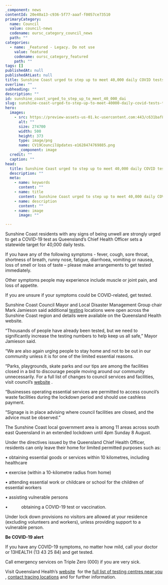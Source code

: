 ```yaml
---
_component: news
contentId: 20e40a13-c936-5f77-aaaf-f0057ce73510
primaryCategory:
  name: Council
  value: council-news
  codename: oursc_category_council_news
  path: ""
categories:
  - name: _Featured - Legacy. Do not use
    value: featured
    codename: oursc_category_featured
    path: ""
tags: []
publishedAt: null
publishedAtLast: null
title: Sunshine Coast urged to step up to meet 40,000 daily COVID tests target
overline: ""
subheading: ""
description: ""
id: sunshine_coast_urged_to_step_up_to_meet_40_000_dai
slug: sunshine-coast-urged-to-step-up-to-meet-40000-daily-covid-tests-target
hero:
  images:
    - src: https://preview-assets-us-01.kc-usercontent.com:443/c631baf8-1b46-001f-580c-d0001b68b4a8/7222ff6c-f99c-4224-9e01-abc3b0e75216/CV19CouncilUpdates-e1628474769885.png
      alt: ""
      size: 274700
      width: 500
      height: 373
      type: image/png
      name: CV19CouncilUpdates-e1628474769885.png
      _component: image
  credit: ""
  caption: ""
head:
  title: Sunshine Coast urged to step up to meet 40,000 daily COVID tests target
  description: ""
  meta:
    - name: keywords
      content: ""
    - name: title
      content: Sunshine Coast urged to step up to meet 40,000 daily COVID tests target
    - name: description
      content: ""
    - name: image
      image: ""

---
```

Sunshine Coast residents with any signs of being unwell are strongly urged to get a COVID-19 test as Queensland’s Chief Health Officer sets a statewide target for 40,000 daily tests.

If you have any of the following symptoms - fever, cough, sore throat, shortness of breath, runny nose, fatigue, diarrhoea, vomiting or nausea, loss of smell or loss of taste – please make arrangements to get tested immediately.

Other symptoms people may experience include muscle or joint pain, and loss of appetite.

If you are unsure if your symptoms could be COVID-related, get tested.

Sunshine Coast Council Mayor and Local Disaster Management Group chair Mark Jamieson said additional [testing](https://www.qld.gov.au/health/conditions/health-alerts/coronavirus-covid-19/stay-informed/testing-and-fever-clinics)
&#x20;locations were open across the Sunshine Coast region and details were available on the Queensland Health website.

“Thousands of people have already been tested, but we need to significantly increase the testing numbers to help keep us all safe,” Mayor Jamieson said.

“We are also again urging people to stay home and not to be out in our community unless it is for one of the limited essential reasons.

“Parks, playgrounds, skate parks and our tips are among the facilities closed in a bid to discourage people moving around our community unnecessarily. For a full list of changes to council services and facilities, visit council’s [website](https://www.sunshinecoast.qld.gov.au/COVID19)
.

“Businesses operating essential services are permitted to access council’s waste facilities during the lockdown period and should use cashless payment.

“Signage is in place advising where council facilities are closed, and the advice must be observed.”

The Sunshine Coast local government area is among 11 areas across south east Queensland in an extended lockdown until 4pm Sunday 8 August.

Under the directives issued by the Queensland Chief Health Officer, residents can only leave their home for limited permitted purposes such as:

• obtaining essential goods or services within 10 kilometres, including healthcare

• exercise (within a 10-kilometre radius from home)

• attending essential work or childcare or school for the children of essential workers

• assisting vulnerable persons

•           obtaining a COVID-19 test or vaccination.

Under lock down provisions no visitors are allowed at your residence (excluding volunteers and workers), unless providing support to a vulnerable person.

**Be COVID-19 alert**

If you have any COVID-19 symptoms, no matter how mild, call your doctor or 13HEALTH (13 43 25 84) and get tested.

Call emergency services on Triple Zero (000) if you are very sick.

Visit Queensland Health’s [website](https://www.health.qld.gov.au/)
 for the [full list of testing centres near you](https://www.qld.gov.au/health/conditions/health-alerts/coronavirus-covid-19/stay-informed/testing-and-fever-clinics)
, [contact tracing locations](https://www.qld.gov.au/health/conditions/health-alerts/coronavirus-covid-19/current-status/contact-tracing)
&#x20;and for further information.
